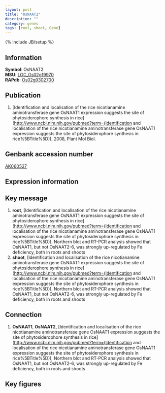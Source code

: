 ```yaml
---
layout: post
title: "OsNAAT2"
description: ""
category: genes
tags: [root, shoot, Gene]
---
```

{% include JB/setup %}

## Information
__Symbol__: OsNAAT2  
__MSU__: [LOC_Os02g19970](http://rice.plantbiology.msu.edu/cgi-bin/ORF_infopage.cgi?orf=LOC_Os02g19970)  
__RAPdb__: [Os02g0302700](http://rapdb.dna.affrc.go.jp/viewer/gbrowse_details/irgsp1?name=Os02g0302700)  

## Publication
1. [Identification and localisation of the rice nicotianamine aminotransferase gene OsNAAT1 expression suggests the site of phytosiderophore synthesis in rice](http://www.ncbi.nlm.nih.gov/pubmed?term=(Identification and localisation of the rice nicotianamine aminotransferase gene OsNAAT1 expression suggests the site of phytosiderophore synthesis in rice%5BTitle%5D)), 2008, Plant Mol Biol.

## Genbank accession number
[AK060537](http://www.ncbi.nlm.nih.gov/nuccore/AK060537)

## Expression information

## Key message
1. __root__, [Identification and localisation of the rice nicotianamine aminotransferase gene OsNAAT1 expression suggests the site of phytosiderophore synthesis in rice](http://www.ncbi.nlm.nih.gov/pubmed?term=(Identification and localisation of the rice nicotianamine aminotransferase gene OsNAAT1 expression suggests the site of phytosiderophore synthesis in rice%5BTitle%5D)),  Northern blot and RT-PCR analysis showed that OsNAAT1, but not OsNAAT2-6, was strongly up-regulated by Fe deficiency, both in roots and shoots
2. __shoot__, [Identification and localisation of the rice nicotianamine aminotransferase gene OsNAAT1 expression suggests the site of phytosiderophore synthesis in rice](http://www.ncbi.nlm.nih.gov/pubmed?term=(Identification and localisation of the rice nicotianamine aminotransferase gene OsNAAT1 expression suggests the site of phytosiderophore synthesis in rice%5BTitle%5D)),  Northern blot and RT-PCR analysis showed that OsNAAT1, but not OsNAAT2-6, was strongly up-regulated by Fe deficiency, both in roots and shoots

## Connection
1. __OsNAAT1__, __OsNAAT2__, [Identification and localisation of the rice nicotianamine aminotransferase gene OsNAAT1 expression suggests the site of phytosiderophore synthesis in rice](http://www.ncbi.nlm.nih.gov/pubmed?term=(Identification and localisation of the rice nicotianamine aminotransferase gene OsNAAT1 expression suggests the site of phytosiderophore synthesis in rice%5BTitle%5D)),  Northern blot and RT-PCR analysis showed that OsNAAT1, but not OsNAAT2-6, was strongly up-regulated by Fe deficiency, both in roots and shoots

## Key figures


